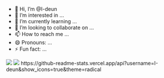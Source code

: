 - 👋 Hi, I’m @I-deun
- 👀 I’m interested in ...
- 🌱 I’m currently learning ...
- 💞️ I’m looking to collaborate on ...
- 📫 How to reach me ...
- 😄 Pronouns: ...
- ⚡ Fun fact: ...

<!---
I-deun/I-deun is a ✨ special ✨ repository because its `README.md` (this file) appears on your GitHub profile.
You can click the Preview link to take a look at your changes.
--->
<img src="https://capsule-render.vercel.app/api?type=waving&color=BDBDC8&height=150&section=header"/>
<img src="https://capsule-render.vercel.app/api?type=waving&color=BDBDC8&height=150&section=footer" />
https://github-readme-stats.vercel.app/api?username=I-deun&show_icons=true&theme=radical


